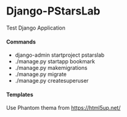 Django-PStarsLab
================

Test Django Application


#### Commands

+ django-admin startproject pstarslab
+ ./manage.py startapp bookmark
+ ./manage.py makemigrations
+ ./manage.py migrate
+ ./manage.py createsuperuser


#### Templates

Use Phantom thema from https://html5up.net/
